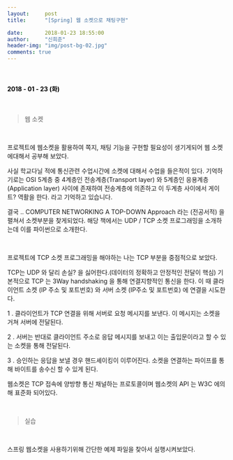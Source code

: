 ```yaml
---
layout:     post
title:      "[Spring] 웹 소켓으로 채팅구현"

date:       2018-01-23 18:55:00
author:     "신희준"
header-img: "img/post-bg-02.jpg"
comments: true
---
```


<head>
 <meta property="og:type" content="스프링 웹소켓 채팅">
 <meta property="og:title" content="스프링 웹소켓 채팅">
 <meta property="og:description" content="웹 소켓으로 채팅구현">
 <meta property="og:url" content="http://shj7242.github.io/2018/01/23/Spring37/">

 <meta name="twitter:card" content="스프링 웹소켓 채팅">
  <meta name="twitter:title" content="스프링 웹소켓 채팅">
  <meta name="twitter:description" content="웹 소켓으로 채팅구현">
  <meta name="FACEBOOK:domain" content="http://shj7242.github.io/2018/01/23/Spring37/">
  <meta name="facebook:card" content="스프링 웹소켓 채팅">
   <meta name="facebook:title" content="스프링 웹소켓 채팅">
   <meta name="facebook:description" content="웹 소켓으로 채팅구현">
   <meta name="facebook:domain" content="http://shj7242.github.io/2018/01/23/Spring37/">


 </head>

<br>
<H4 style ="font-weight:bold; color:black;"> </H4>

<H4 style ="font-weight:bold; color : black">2018 - 01 - 23 (화)</H4>
<br>


> 웹 소켓

<br>

프로젝트에 웹소켓을 활용하여 쪽지, 채팅 기능을 구현할 필요성이 생기게되어 웹 소켓에대해서 공부해 보았다.

사실 학교다닐 적에 통신관련 수업시간에 소켓에 대해서 수업을 들은적이 있다. 기억하기로는 OSI 5계층 중 4계층인 전송계층(Transport layer) 와 5계층인 응용계층 (Application layer) 사이에 존재하여 전송계층에 의존하고 이 두계층 사이에서 게이트? 역활을 한다. 라고 기억하고 있습니다.  

결국 .. COMPUTER NETWORKING A TOP-DOWN Approach 라는 (전공서적) 을 펼쳐서 소켓부분을 찾게되었다. 해당 책에서는 UDP / TCP 소켓 프로그래밍을 소개하는데 이를 파이썬으로 소개한다.

<br>

프로젝트에 TCP 소켓 프로그래밍을 해야하는 나는 TCP 부분을 중점적으로 보았다.

TCP는 UDP 와 달리 손실? 을 싫어한다.(데이터의 정확하고 안정적인 전달이 핵심) 기본적으로 TCP 는 3Way handshaking 을 통해 연결지향적인 통신을 한다.
이 때 클라이언트 소켓 (IP 주소 및 포트번호) 와 서버 소켓 (IP주소 및 포트번호) 에 연결을 시도한다.

1 . 클라이언트가 TCP 연결을 위해 서버로 요청 메시지를 보낸다. 이 메시지는 소켓을 거쳐 서버에 전달된다.

2 . 서버는 반대로 클라이언트 주소로 응답 메시지를 보내고 이는 출입문이라고 할 수 있는 소켓을 통해 전달된다.

3 . 승인하는 응답을 보낼 경우 핸드셰이킹이 이루어진다. 소켓을 연결하는 파이프를 통해 바이트를 송수신 할 수 있게 된다.  

웹소켓은 TCP 접속에 양방향 통신 채널하는 프로토콜이며 웹소켓의 API 는 W3C 에의해 표준화 되어있다.

<br>


> 실습

<br>

스프링 웹소켓을 사용하기위해 간단한 예제 파일을 찾아서 실행시켜보았다.
